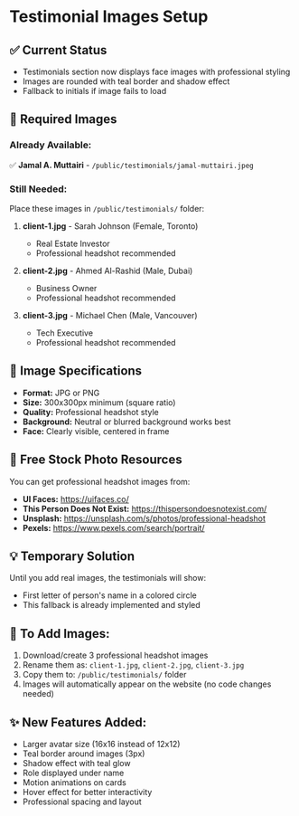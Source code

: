 # Testimonial Images Setup

## ✅ Current Status

- Testimonials section now displays face images with professional styling
- Images are rounded with teal border and shadow effect
- Fallback to initials if image fails to load

## 📸 Required Images

### Already Available:

✅ **Jamal A. Muttairi** - `/public/testimonials/jamal-muttairi.jpeg`

### Still Needed:

Place these images in `/public/testimonials/` folder:

1. **client-1.jpg** - Sarah Johnson (Female, Toronto)

   - Real Estate Investor
   - Professional headshot recommended

2. **client-2.jpg** - Ahmed Al-Rashid (Male, Dubai)

   - Business Owner
   - Professional headshot recommended

3. **client-3.jpg** - Michael Chen (Male, Vancouver)
   - Tech Executive
   - Professional headshot recommended

## 🎨 Image Specifications

- **Format:** JPG or PNG
- **Size:** 300x300px minimum (square ratio)
- **Quality:** Professional headshot style
- **Background:** Neutral or blurred background works best
- **Face:** Clearly visible, centered in frame

## 🔗 Free Stock Photo Resources

You can get professional headshot images from:

- **UI Faces:** https://uifaces.co/
- **This Person Does Not Exist:** https://thispersondoesnotexist.com/
- **Unsplash:** https://unsplash.com/s/photos/professional-headshot
- **Pexels:** https://www.pexels.com/search/portrait/

## 💡 Temporary Solution

Until you add real images, the testimonials will show:

- First letter of person's name in a colored circle
- This fallback is already implemented and styled

## 🚀 To Add Images:

1. Download/create 3 professional headshot images
2. Rename them as: `client-1.jpg`, `client-2.jpg`, `client-3.jpg`
3. Copy them to: `/public/testimonials/` folder
4. Images will automatically appear on the website (no code changes needed)

## ✨ New Features Added:

- Larger avatar size (16x16 instead of 12x12)
- Teal border around images (3px)
- Shadow effect with teal glow
- Role displayed under name
- Motion animations on cards
- Hover effect for better interactivity
- Professional spacing and layout
